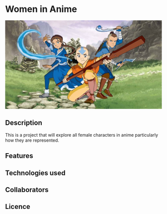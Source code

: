 # Women in Anime

![Use Case Diagram](./pictures/avatar.jpg)

## Description

This is a project that will explore all female characters in anime particularly how they are represented.

## Features

## Technologies used

## Collaborators

## Licence